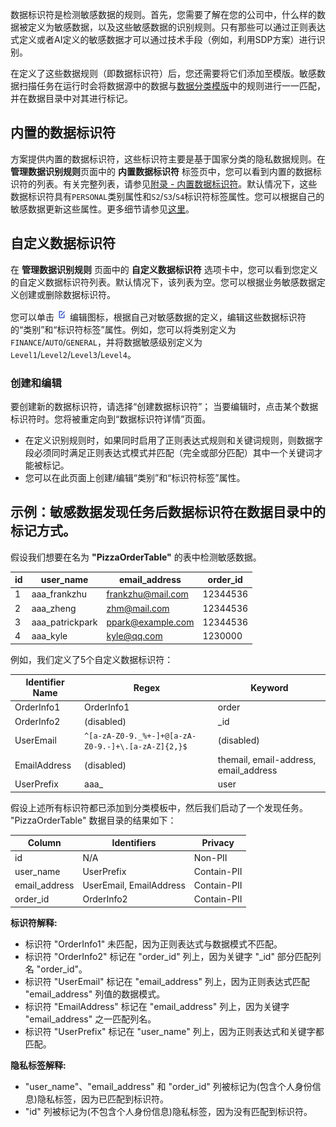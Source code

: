数据标识符是检测敏感数据的规则。首先，您需要了解在您的公司中，什么样的数据被定义为敏感数据，以及这些敏感数据的识别规则。只有那些可以通过正则表达式定义或者AI定义的敏感数据才可以通过技术手段（例如，利用SDP方案）进行识别。

在定义了这些数据规则（即数据标识符）后，您还需要将它们添加至模版。敏感数据扫描任务在运行时会将数据源中的数据与[数据分类模版](data-classification-template.md)中的规则进行一一匹配，并在数据目录中对其进行标记。

## 内置的数据标识符

方案提供内置的数据标识符，这些标识符主要是基于国家分类的隐私数据规则。在**管理数据识别规则**页面中的 **内置数据标识符** 标签页中，您可以看到内置的数据标识符的列表。有关完整列表，请参见[附录 - 内置数据标识符](appendix-built-in-identifiers.md)。默认情况下，这些数据标识符具有`PERSONAL`类别属性和`S2`/`S3`/`S4`标识符标签属性。您可以根据自己的敏感数据更新这些属性。更多细节请参见[这里](data-identifiers.md)。

## 自定义数据标识符
在 **管理数据识别规则** 页面中的 **自定义数据标识符** 选项卡中，您可以看到您定义的自定义数据标识符列表。默认情况下，该列表为空。您可以根据业务敏感数据定义创建或删除数据标识符。

您可以单击 ![edit-icon](docs/../../images/edit-icon.png) 编辑图标，根据自己对敏感数据的定义，编辑这些数据标识符的“类别”和“标识符标签”属性。例如，您可以将类别定义为`FINANCE`/`AUTO`/`GENERAL`，并将数据敏感级别定义为`Level1`/`Level2`/`Level3`/`Level4`。

### 创建和编辑

要创建新的数据标识符，请选择“创建数据标识符”； 当要编辑时，点击某个数据标识符时。您将被重定向到“数据标识符详情”页面。

- 在定义识别规则时，如果同时启用了正则表达式规则和关键词规则，则数据字段必须同时满足正则表达式模式并匹配（完全或部分匹配）其中一个关键词才能被标记。
- 您可以在此页面上创建/编辑“类别”和“标识符标签”属性。

## 示例：敏感数据发现任务后数据标识符在数据目录中的标记方式。

假设我们想要在名为 **"PizzaOrderTable"** 的表中检测敏感数据。

| id | user_name      | email_address        | order_id   |
|----|----------------|----------------------|------------|
| 1  | aaa_frankzhu   | frankzhu@mail.com    | 12344536   |
| 2  | aaa_zheng      | zhm@mail.com         | 12344536   |
| 3  | aaa_patrickpark| ppark@example.com    | 12344536   |
| 4  | aaa_kyle       | kyle@qq.com          | 1230000    |

例如，我们定义了5个自定义数据标识符：

| Identifier Name | Regex                                              | Keyword                                       |
|-----------------|----------------------------------------------------|-----------------------------------------------|
| OrderInfo1      | OrderInfo1                                         | order                                         |
| OrderInfo2      | (disabled)                                         | _id                                           |
| UserEmail       | `^[a-zA-Z0-9._%+-]+@[a-zA-Z0-9.-]+\.[a-zA-Z]{2,}$` | (disabled)                                    |
| EmailAddress    | (disabled)                                         | themail, email-address, email_address         |
| UserPrefix      | aaa_                                               | user                                          |
 
假设上述所有标识符都已添加到分类模板中，然后我们启动了一个发现任务。 "PizzaOrderTable" 数据目录的结果如下：

| Column         | Identifiers             | Privacy       |
|----------------|-------------------------|---------------|
| id             | N/A                     | Non-PII       |
| user_name      | UserPrefix              | Contain-PII   |
| email_address  | UserEmail, EmailAddress | Contain-PII   |
| order_id       | OrderInfo2              | Contain-PII   |

**标识符解释:**

- 标识符 "OrderInfo1" 未匹配，因为正则表达式与数据模式不匹配。
- 标识符 "OrderInfo2" 标记在 "order_id" 列上，因为关键字 "_id" 部分匹配列名 "order_id"。
- 标识符 "UserEmail" 标记在 "email_address" 列上，因为正则表达式匹配 "email_address" 列值的数据模式。
- 标识符 "EmailAddress" 标记在 "email_address" 列上，因为关键字 "email_address" 之一匹配列名。
- 标识符 "UserPrefix" 标记在 "user_name" 列上，因为正则表达式和关键字都匹配。

**隐私标签解释:**

- "user_name"、"email_address" 和 "order_id" 列被标记为(包含个人身份信息)隐私标签，因为已匹配到标识符。
- "id" 列被标记为(不包含个人身份信息)隐私标签，因为没有匹配到标识符。